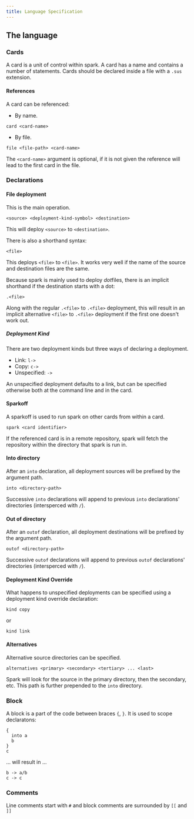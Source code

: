 ```yaml
---
title: Language Specification
---
```


## The language
### Cards
A card is a unit of control within spark.
A card has a name and contains a number of statements.
Cards should be declared inside a file with a `.sus` extension.

#### References
A card can be referenced:

- By name.

```
card <card-name>
```

- By file.

```
file <file-path> <card-name>
```

The `<card-name>` argument is optional, if it is not given the reference will lead to the first card in the file.

### Declarations
#### File deployment
This is the main operation.

```
<source> <deployment-kind-symbol> <destination>
```

This will deploy `<source>` to `<destination>`.

There is also a shorthand syntax:

```
<file>
```

This deploys `<file>` to `<file>`.
It works very well if the name of the source and destination files are the same.

Because spark is mainly used to deploy *dot*files, there is an implicit shorthand if the destination starts with a dot:

```
.<file>
```

Along with the regular `.<file>` to `.<file>` deployment, this will result in an implicit alternative `<file>` to `.<file>` deployment if the first one doesn't work out.

##### Deployment Kind
There are two deployment kinds but three ways of declaring a deployment.

- Link: `l->`
- Copy: `c->`
- Unspecified: `->`

An unspecified deployment defaults to a link, but can be specified otherwise both at the command line and in the card.

#### Sparkoff
A sparkoff is used to run spark on other cards from within a card.

```
spark <card identifier>
```

If the referenced card is in a remote repository, spark will fetch the repository within the directory that spark is run in.

#### Into directory
After an `into` declaration, all deployment sources will be prefixed by the argument path.

```
into <directory-path>
```

Successive `into` declarations will append to previous `into` declarations' directories (intersperced with `/`).

#### Out of directory
After an `outof` declaration, all deployment destinations will be prefixed by the argument path.

```
outof <directory-path>
```

Successive `outof` declarations will append to previous `outof` declarations' directories (intersperced with `/`).

#### Deployment Kind Override
What happens to unspecified deployments can be specified using a deployment kind override declaration:

```
kind copy
```

or

```
kind link
```

#### Alternatives
Alternative source directories can be specified.

```
alternatives <primary> <secondary> <tertiary> ... <last>
```

Spark will look for the source in the primary directory, then the secondary, etc.
This path is further prepended to the `into` directory.

### Block

A block is a part of the code between braces `{`, `}`.
It is used to scope declaratons:

```
{
  into a
  b
}
c
```

... will result in ...

```
b -> a/b
c -> c
```


### Comments
Line comments start with `#` and block comments are surrounded by `[[` and `]]`
